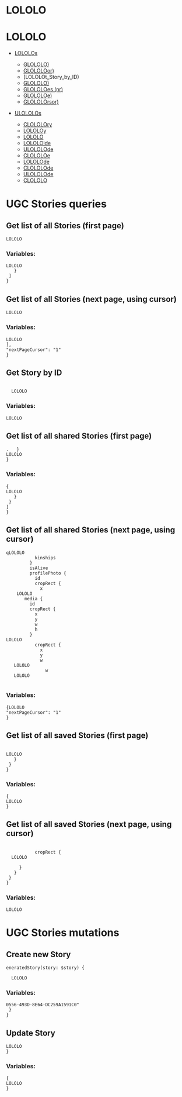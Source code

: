 # LOLOLO
# LOLOLO
- [LOLOLOs](#UGC_Stories_queries)
    - [GLOLOLO)](#Get_list_of_all_Stories_first_page)
    - [GLOLOLOor)](#Get_list_of_all_Stories_next_page_using_cursor)
    - [LOLOLOt_Story_by_ID)
    - [GLOLOLO)](#Get_list_of_all_shared_Stories_first_page)
    - [GLOLOLOes (nr)](#Get_list_of_all_shared_Stories_next_page_using_cursor)
    - [GLOLOLOe)](#Get_list_of_all_saved_Stories_first_page)
    - [GLOLOLOrsor)](#Get_list_of_all_saved_Stories_next_page_using_cursor)
    
- [ULOLOLOs](#UGC_Stories_mutations)
    - [CLOLOLOry](#Create_new_Story)
    - [LOLOLOy](#Update_Story)
    - [LOLOLO](#Delete_Story)
    - [LOLOLOide](#Create_Person_Slide)
    - [ULOLOLOde](#Update_Person_Slide)
    - [CLOLOLOe](#Create_Photo_Slide)
    - [LOLOLOde](#Update_Photo_Slide)
    - [CLOLOLOde](#Create_Record_Slide)
    - [ULOLOLOde](#Update_Record_Slide)
    - [CLOLOLO](#Create_Location_Slide)
   
    
<a name="UGC_Stories_queries"/>

# UGC Stories queries

<a name="Get_list_of_all_Stories_first_page"/>

## Get list of all Stories (first page)

```angular2html
LOLOLO
```

### Variables:
```angular2html
LOLOLO
   }
 ]
}
```

<a name="Get_list_of_all_Stories_next_page_using_cursor"/>

## Get list of all Stories (next page, using cursor)

```angular2html
LOLOLO
```
### Variables:
```angular2html
LOLOLO
],
"nextPageCursor": "1"
}
```

<a name="Get_Story_by_ID"/>

## Get Story by ID

```angular2html

  LOLOLO
```
### Variables:
```angular2html
LOLOLO
```

<a name="Get_list_of_all_shared_Stories_first_page"/>

## Get list of all shared Stories (first page)
```angular2html
.   }
LOLOLO
}
```
### Variables:
```angular2html
{
LOLOLO
   }
 }
]
}
```

<a name="Get_list_of_all_shared_Stories_next_page_using_cursor"/>

## Get list of all shared Stories (next page, using cursor)

```angular2html
qLOLOLO
           kinships
         }
         isAlive
         profilePhoto {
           id
           cropRect {
             x
    LOLOLO
       media {
         id
         cropRect {
           x
           y
           w
           h
         }
LOLOLO
           cropRect {
             x
             y
             w
   LOLOLO
               w
   LOLOLO
    
```
### Variables:
```angular2html
{LOLOLO
"nextPageCursor": "1"
}
```

<a name="Get_list_of_all_saved_Stories_first_page"/>

## Get list of all saved Stories (first page)

```angular2html

LOLOLO
   }
 }
}
```
### Variables:
```angular2html
{
LOLOLO
}
```

<a name="Get_list_of_all_saved_Stories_next_page_using_cursor"/>

## Get list of all saved Stories (next page, using cursor)

```angular2html

           cropRect {
  LOLOLO
         
     }
   }
 }
}
```
### Variables:
```angular2html
LOLOLO
```

<a name="UGC_Stories_mutations"/>

# UGC Stories mutations

<a name="Create_new_Story"/>

## Create new Story
```angular2html
eneratedStory(story: $story) {

  LOLOLO
```
### Variables:
```angular2html
0556-493D-8E64-DC259A1591C0"
 }
}
```

<a name="Update_Story"/>

## Update Story
```angular2html
LOLOLO
}
```
### Variables:
```angular2html
{
LOLOLO
}
```
